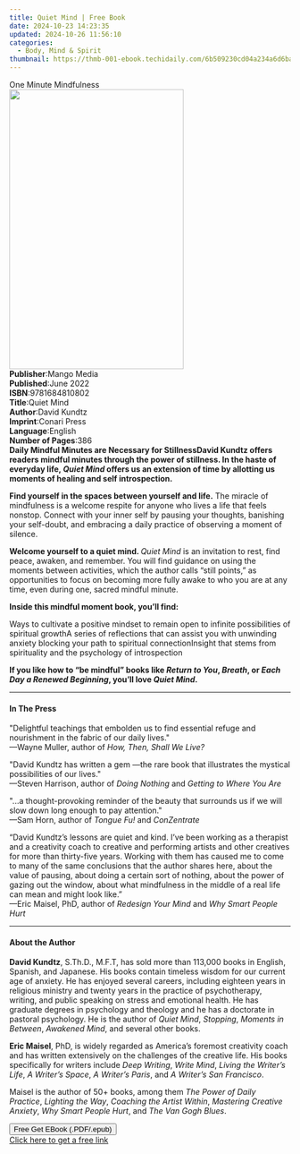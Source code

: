 ```yaml
---
title: Quiet Mind | Free Book
date: 2024-10-23 14:23:35
updated: 2024-10-26 11:56:10
categories:
  - Body, Mind & Spirit
thumbnail: https://thmb-001-ebook.techidaily.com/6b509230cd04a234a6d6ba095de04ec1a49782949c852eff1fd91c4f41433359.jpg
---
```

<main id="book-container">
  <div class="flex flex-col">
    <div class="book-brief flex-1 py-6 px-4 sm:p-6 md:py-10 md:px-8">
      <!-- brief-->
      <div class="book-brief-main">One Minute Mindfulness</div>
    </div>
    <div
      class="book-meta-info flex-1 grid gap-4 col-start-1 col-end-3 row-start-1 sm:mb-6 sm:grid-cols-4 lg:gap-6 lg:col-start-2 lg:row-end-6 lg:row-span-6 lg:mb-0"
    >
      <div
        class="book-meta-info-left place-content-center mt-4 p-4 text-sm leading-6 col-start-2 col-span-2 dark:text-slate-400"
      >
        <img
          class="w-full h-500 object-cover rounded-lg sm:h-255 sm:col-span-2 lg:col-span-full"
          src="https://img-001-ebook.techidaily.com/5947e6c4f4c9961e46ef682fca9867ec71937d29f7b8de1a1d90a7cfe2985b61.jpg"
          alt=""
          width="312"
          height="500"
        />
      </div>
      <div
        class="book-meta-info-right mt-2 col-start-1 row-start-2 col-span-3 self-center"
      >
        <!-- meta data  -->
        <div class="flex flex-col px-4 md:px-8">
          <div class="flex-1">
            <strong>Publisher</strong>:<span class="px-2">Mango Media</span>
          </div>
          <div class="flex-1">
            <strong>Published</strong>:<span class="px-2">June 2022</span>
          </div>
          <div class="flex-1">
            <strong>ISBN</strong>:<span class="px-2">9781684810802</span>
          </div>
          <div class="flex-1">
            <strong>Title</strong>:<span class="px-2">Quiet Mind</span>
          </div>
          <div class="flex-1">
            <strong>Author</strong>:<span class="px-2">David Kundtz</span>
          </div>
          <div class="flex-1">
            <strong>Imprint</strong>:<span class="px-2">Conari Press</span>
          </div>
          <div class="flex-1">
            <strong>Language</strong>:<span class="px-2">English</span>
          </div>
          <div class="flex-1">
            <strong>Number of Pages</strong>:<span class="px-2">386</span>
          </div>
        </div>
      </div>
    </div>
    <div class="book-description flex-1 py-6 px-4 sm:p-6 md:py-10 md:px-8">
      <div class="book-description-main">
        <div accordion-content="" id="description">
          <b>Daily Mindful Minutes are Necessary for Stillness</b
          ><b
            >David Kundtz offers readers mindful minutes through the power of
            stillness. In the haste of everyday life,<i> Quiet Mind</i> offers
            us an extension of time by allotting us moments of healing and self
            introspection.
          </b>
          <p>
            <b>Find yourself in the spaces between yourself and life.</b> The
            miracle of mindfulness is a welcome respite for anyone who lives a
            life that feels nonstop. Connect with your inner self by pausing
            your thoughts, banishing your self-doubt, and embracing a daily
            practice of observing a moment of silence.
          </p>
          <p>
            <b>Welcome yourself to a quiet mind. </b><i>Quiet Mind </i>is an
            invitation to rest, find peace, awaken, and remember. You will find
            guidance on using the moments between activities, which the author
            calls “still points,” as opportunities to focus on becoming more
            fully awake to who you are at any time, even during one, sacred
            mindful minute.
          </p>
          <p><b>Inside this mindful moment book, you’ll find:</b></p>
          Ways to cultivate a positive mindset to remain open to infinite
          possibilities of spiritual growthA series of reflections that can
          assist you with unwinding anxiety blocking your path to spiritual
          connectionInsight that stems from spirituality and the psychology of
          introspection
          <p></p>
          <p>
            <b
              >If you like how to “be mindful” books like <i>Return to You</i>,
              <i>Breath</i>, or <i>Each Day a Renewed Beginning</i>, you’ll love
              <i>Quiet Mind</i>.</b
            >
          </p>
        </div>
        <div class="accordion-fader"></div>
      </div>
    </div>
    <div class="book-excerpts flex-1 py-6 px-4 sm:p-6 md:py-10 md:px-8">
      <!-- excerpts-->
      <div class="book-excerpts-main">
        <hr />
        <h4 class="placeholder placeholder-heading">
          <span>In The Press</span>
        </h4>
        <p></p>
        <p>
          "Delightful teachings that embolden us to find essential refuge and
          nourishment in the fabric of our daily lives."<br />
          —Wayne Muller, author of <i>How, Then, Shall We Live?</i>
        </p>
        <p>
          "David Kundtz has written a gem —the rare book that illustrates the
          mystical possibilities of our lives."<br />
          —Steven Harrison, author of <i>Doing Nothing</i> and
          <i>Getting to Where You Are</i>
        </p>
        <p>
          "...a thought-provoking reminder of the beauty that surrounds us if we
          will slow down long enough to pay attention."<br />
          —Sam Horn, author of <i>Tongue Fu!</i> and <i>ConZentrate</i>
        </p>
        <p>
          “David Kundtz’s lessons are quiet and kind. I’ve been working as a
          therapist and a creativity coach to creative and performing artists
          and other creatives for more than thirty-five years. Working with them
          has caused me to come to many of the same conclusions that the author
          shares here, about the value of pausing, about doing a certain sort of
          nothing, about the power of gazing out the window, about what
          mindfulness in the middle of a real life can mean and might look
          like.”<br />
          —Eric Maisel, PhD, author of <i>Redesign Your Mind</i> and
          <i> Why Smart People Hurt</i>
        </p>
        <p></p>
      </div>
    </div>
    <div class="book-about-author flex-1 py-6 px-4 sm:p-6 md:py-10 md:px-8">
      <!-- about author-->
      <div class="book-main-author-main">
        <hr />
        <h4 class="placeholder placeholder-heading">
          <span>About the Author</span>
        </h4>
        <p></p>
        <p>
          <b>David Kundtz</b>, S.Th.D., M.F.T, has sold more than 113,000 books
          in English, Spanish, and Japanese. His books contain timeless wisdom
          for our current age of anxiety. He has enjoyed several careers,
          including eighteen years in religious ministry and twenty years in the
          practice of psychotherapy, writing, and public speaking on stress and
          emotional health. He has graduate degrees in psychology and theology
          and he has a doctorate in pastoral psychology. He is the author of
          <i>Quiet Mind</i>, <i>Stopping</i>, <i>Moments in Between</i>,
          <i>Awakened Mind</i>, and several other books. <br />
        </p>
        <p>
          <b>Eric Maisel</b>, PhD, is widely regarded as America’s foremost
          creativity coach and has written extensively on the challenges of the
          creative life. His books specifically for writers include
          <i>Deep Writing</i>, <i>Write Mind</i>,
          <i>Living the Writer’s Life</i>, <i>A Writer’s Space</i>,
          <i>A Writer’s Paris</i>, and <i>A Writer’s San Francisco</i>. <br />
        </p>
        <p>
          Maisel is the author of 50+ books, among them
          <i>The Power of Daily Practice</i>, <i>Lighting the Way</i>,
          <i>Coaching the Artist Within</i>, <i>Mastering Creative Anxiety</i>,
          <i>Why Smart People Hurt</i>, and <i>The Van Gogh Blues</i>.
        </p>
        <p></p>
      </div>
    </div>
    <div class="book-free-get flex-1 py-6 px-4 sm:p-6 md:py-10 md:px-8">
      <button
        id="btn-free-get"
        class="bg-blue-500 hover:bg-blue-700 text-white font-bold py-2 px-4 rounded"
      >
        Free Get EBook (.PDF/.epub)
      </button>
      <div id="countdown-display" class="px-2 text-lg mt-2"></div>
      <a
        id="free-link"
        class="hidden bg-blue-500 hover:bg-blue-700 text-white font-bold py-2 px-4 rounded"
        href="https://www.ebooks.com/en-us/book/210710343/quiet-mind/david-kundtz/"
        target="_blank"
        >Click here to get a free link</a
      >
    </div>
    <script>
      let countdownTime = 0;
      let countdownInterval = null;
      document
        .getElementById('btn-free-get')
        .addEventListener('click', startCountdown);
      function startCountdown() {
        countdownTime = new Date().getTime() + 60000 * 3;
        countdownInterval = setInterval(updateCountdown, 1000);
        document.getElementById('btn-free-get').disabled = true;
        document
          .getElementById('btn-free-get')
          .classList.add('bg-gray-500', 'cursor-not-allowed');
      }
      function updateCountdown() {
        let currentTime = new Date().getTime();
        let timeLeft = countdownTime - currentTime;
        let secondsLeft = Math.floor(timeLeft / 1000);
        document.getElementById('countdown-display').innerHTML =
          `Remaining time: ${secondsLeft} seconds.`;
        if (secondsLeft <= 0) {
          clearInterval(countdownInterval);
          document.getElementById('btn-free-get').classList.add('hidden');
          document.getElementById('free-link').classList.remove('hidden');
          document.getElementById('countdown-display').innerHTML = '';
        }
      }
    </script>
  </div>
</main>
